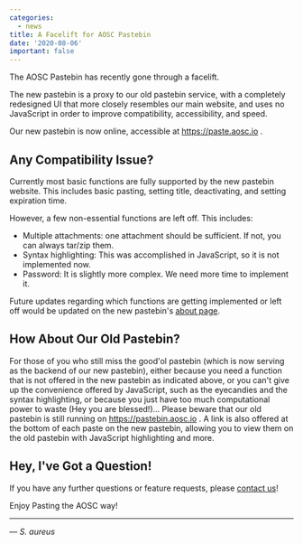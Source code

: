 ```yaml
---
categories:
  - news
title: A Facelift for AOSC Pastebin
date: '2020-08-06'
important: false
---
```


The AOSC Pastebin has recently gone through a facelift.

The new pastebin is a proxy to our old pastebin service, with a completely redesigned
UI that more closely resembles our main website, and uses no JavaScript in
order to improve compatibility, accessibility, and speed.

Our new pastebin is now online, accessible at https://paste.aosc.io .

Any Compatibility Issue?
-------------------------
Currently most basic functions are fully supported by the new
pastebin website. This includes basic pasting, setting title, deactivating, and setting
expiration time.

However, a few non-essential functions are left off. This includes:
- Multiple attachments: one attachment should be sufficient. If not, you can always tar/zip them.
- Syntax highlighting: This was accomplished in JavaScript, so it is not implemented now.
- Password: It is slightly more complex. We need more time to implement it.

Future updates regarding which functions are getting implemented or left off would be updated on the new pastebin's [about page](https://paste.aosc.io/about.html).

How About Our Old Pastebin? 
---------------------------

For those of you who still miss the good'ol pastebin (which is now serving as the backend of our
new pastebin), either because you need a function that is not offered in the new pastebin
as indicated above, or you can't give up the convenience offered by JavaScript,
such as the eyecandies and the syntax highlighting, or because you just have too much
computational power to waste (Hey you are blessed!)... Please beware that
our old pastebin is still running on https://pastebin.aosc.io . A link is also offered
at the bottom of each paste on the new pastebin, allowing you to view them on the old
pastebin with JavaScript highlighting and more.

Hey, I've Got a Question!
----------

If you have any further questions or feature requests, please [contact us](https://github.com/AOSC-Dev/aosc-portal-kiss.github.io/issues)!

Enjoy Pasting the AOSC way!

----

— _S. aureus_
